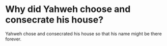 # Why did Yahweh choose and consecrate his house?

Yahweh chose and consecrated his house so that his name might be there forever. 